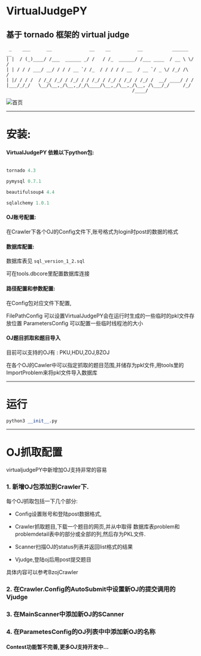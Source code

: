 # VirtualJudgePY
基于 tornado 框架的 virtual judge
-----

```shell
 _    ___      __              __    __          __           ______  __
| |  / (_)____/ /___  ______ _/ /   / /_  ______/ /___ ____  / __ \ \/ /
| | / / / ___/ __/ / / / __ `/ /_  / / / / / __  / __ `/ _ \/ /_/ /\  / 
| |/ / / /  / /_/ /_/ / /_/ / / /_/ / /_/ / /_/ / /_/ /  __/ ____/ / /  
|___/_/_/   \__/\__,_/\__,_/_/\____/\__,_/\__,_/\__, /\___/_/     /_/   
                                               /____/  
```

![首页](http://ww1.sinaimg.cn/mw1024/50a04a61gw1f1xwn7vsqdj21330qhth1.jpg)


------

# 安装:

#### VirtualJudgePY 依赖以下python包:

```python

tornado 4.3

pymysql 0.7.1

beautifulsoup4 4.4

sqlalchemy 1.0.1

```

#### OJ账号配置:

在Crawler下各个OJ的Config文件下,账号格式为login时post的数据的格式

#### 数据库配置:

数据库表见 ```sql_version_1_2.sql```

可在tools.dbcore里配置数据库连接


#### 路径配置和参数配置:

在Config包对应文件下配置,

FilePathConfig 可以设置VirtualJudgePY会在运行时生成的一些临时的pkl文件存放位置
ParametersConfig 可以配置一些临时线程池的大小


#### OJ题目抓取和题目导入

目前可以支持的OJ有 : PKU,HDU,ZOJ,BZOJ

在各个OJ的Cawler中可以指定抓取的题目范围,并储存为pkl文件,用tools里的ImportProblem来将pkl文件导入数据库

------


# 运行

```python
python3 __init__.py
```

------

# OJ抓取配置

virtualjudgePY中新增加OJ支持非常的容易

### 1. 新增OJ包添加到Crawler下.

每个OJ抓取包括一下几个部分: 

* Config设置账号和登陆post数据格式,

* Crawler抓取题目,下载一个题目的网页,并从中取得 数据库表problem和problemdetail表中的部分或全部的列,然后存为PKL文件.

* Scanner扫描OJ的status列表并返回list格式的结果

* Vjudge,登陆oj后用post提交题目

具体内容可以参考BzojCrawler

### 2. 在Crawler.Config的AutoSubmit中设置新OJ的提交调用的Vjudge

### 3. 在MainScanner中添加新OJ的SCanner

### 4. 在ParametesConfig的OJ列表中中添加新OJ的名称

#### Contest功能暂不完善,更多OJ支持开发中...